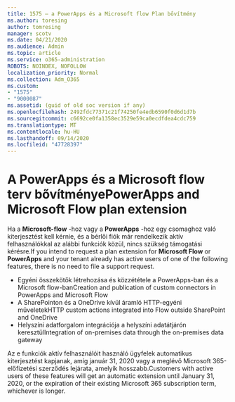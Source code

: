 ```yaml
---
title: 1575 – a PowerApps és a Microsoft flow Plan bővítmény
ms.author: toresing
author: tomresing
manager: scotv
ms.date: 04/21/2020
ms.audience: Admin
ms.topic: article
ms.service: o365-administration
ROBOTS: NOINDEX, NOFOLLOW
localization_priority: Normal
ms.collection: Adm_O365
ms.custom:
- "1575"
- "9000087"
ms.assetid: (guid of old soc version if any)
ms.openlocfilehash: 2492fdc77371c21f74250fe4edb6590f0d6d1d7b
ms.sourcegitcommit: c6692ce0fa1358ec3529e59ca0ecdfdea4cdc759
ms.translationtype: MT
ms.contentlocale: hu-HU
ms.lasthandoff: 09/14/2020
ms.locfileid: "47728397"
---
```

# <a name="powerapps-and-microsoft-flow-plan-extension"></a><span data-ttu-id="566dc-102">A PowerApps és a Microsoft flow terv bővítménye</span><span class="sxs-lookup"><span data-stu-id="566dc-102">PowerApps and Microsoft Flow plan extension</span></span>

<span data-ttu-id="566dc-103">Ha a **Microsoft-flow** -hoz vagy a **PowerApps** -hoz egy csomaghoz való kiterjesztést kell kérnie, és a bérlői fiók már rendelkezik aktív felhasználókkal az alábbi funkciók közül, nincs szükség támogatási kérésre.</span><span class="sxs-lookup"><span data-stu-id="566dc-103">If you intend to request a plan extension for **Microsoft Flow** or **PowerApps** and your tenant already has active users of one of the following features, there is no need to file a support request.</span></span>

- <span data-ttu-id="566dc-104">Egyéni összekötők létrehozása és közzététele a PowerApps-ban és a Microsoft flow-ban</span><span class="sxs-lookup"><span data-stu-id="566dc-104">Creation and publication of custom connectors in PowerApps and Microsoft Flow</span></span>
- <span data-ttu-id="566dc-105">A SharePointon és a OneDrive kívül áramló HTTP-egyéni műveletek</span><span class="sxs-lookup"><span data-stu-id="566dc-105">HTTP custom actions integrated into Flow outside SharePoint and OneDrive</span></span>
- <span data-ttu-id="566dc-106">Helyszíni adatforgalom integrációja a helyszíni adatátjárón keresztül</span><span class="sxs-lookup"><span data-stu-id="566dc-106">Integration of on-premises data through the on-premises  data gateway</span></span>

<span data-ttu-id="566dc-107">Az e funkciók aktív felhasználóit használó ügyfelek automatikus kiterjesztést kapjanak, amíg január 31, 2020 vagy a meglévő Microsoft 365-előfizetési szerződés lejárata, amelyik hosszabb.</span><span class="sxs-lookup"><span data-stu-id="566dc-107">Customers with active users of these features will get an automatic extension until January 31, 2020, or the expiration of their existing Microsoft 365 subscription term, whichever is longer.</span></span>